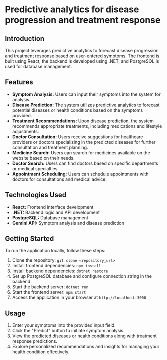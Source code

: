 # Predictive analytics for disease progression and treatment response

## Introduction
This project leverages predictive analytics to forecast disease progression and treatment response based on user-entered symptoms. The frontend is built using React, the backend is developed using .NET, and PostgreSQL is used for database management.

## Features
- **Symptom Analysis:** Users can input their symptoms into the system for analysis.
- **Disease Prediction:** The system utilizes predictive analytics to forecast potential diseases or health conditions based on the symptoms provided.
- **Treatment Recommendations:** Upon disease prediction, the system recommends appropriate treatments, including medications and lifestyle adjustments.
- **Doctor Consultation:** Users receive suggestions for healthcare providers or doctors specializing in the predicted diseases for further consultation and treatment planning.
- **Medicine Search:** Users can search for medicines available on the website based on their needs.
- **Doctor Search:** Users can find doctors based on specific departments or medical specialties.
- **Appointment Scheduling:** Users can schedule appointments with doctors for consultations and medical advice.

## Technologies Used
- **React:** Frontend interface development
- **.NET:** Backend logic and API development
- **PostgreSQL:** Database management
- **Gemini API:** Symptom analysis and disease prediction

## Getting Started
To run the application locally, follow these steps:

1. Clone the repository: `git clone <repository_url>`
2. Install frontend dependencies: `npm install`
3. Install backend dependencies: `dotnet restore`
4. Set up PostgreSQL database and configure connection string in the backend
5. Start the backend server: `dotnet run`
6. Start the frontend server: `npm start`
7. Access the application in your browser at `http://localhost:3000`

## Usage
1. Enter your symptoms into the provided input field.
2. Click the "Predict" button to initiate symptom analysis.
3. View the predicted diseases or health conditions along with treatment response predictions.
4. Explore personalized recommendations and insights for managing your health condition effectively.
